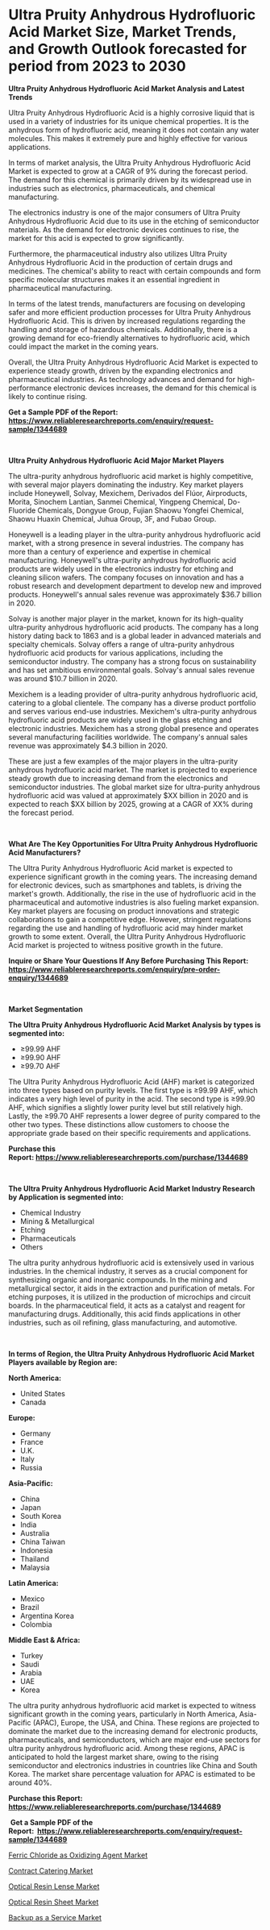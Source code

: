 <p><h1>Ultra Pruity Anhydrous Hydrofluoric Acid Market Size, Market Trends, and Growth Outlook forecasted for period from 2023 to 2030</h1></p><p><strong>Ultra Pruity Anhydrous Hydrofluoric Acid Market Analysis and Latest Trends</strong></p>
<p><p>Ultra Pruity Anhydrous Hydrofluoric Acid is a highly corrosive liquid that is used in a variety of industries for its unique chemical properties. It is the anhydrous form of hydrofluoric acid, meaning it does not contain any water molecules. This makes it extremely pure and highly effective for various applications.</p><p>In terms of market analysis, the Ultra Pruity Anhydrous Hydrofluoric Acid Market is expected to grow at a CAGR of 9% during the forecast period. The demand for this chemical is primarily driven by its widespread use in industries such as electronics, pharmaceuticals, and chemical manufacturing.</p><p>The electronics industry is one of the major consumers of Ultra Pruity Anhydrous Hydrofluoric Acid due to its use in the etching of semiconductor materials. As the demand for electronic devices continues to rise, the market for this acid is expected to grow significantly.</p><p>Furthermore, the pharmaceutical industry also utilizes Ultra Pruity Anhydrous Hydrofluoric Acid in the production of certain drugs and medicines. The chemical's ability to react with certain compounds and form specific molecular structures makes it an essential ingredient in pharmaceutical manufacturing.</p><p>In terms of the latest trends, manufacturers are focusing on developing safer and more efficient production processes for Ultra Pruity Anhydrous Hydrofluoric Acid. This is driven by increased regulations regarding the handling and storage of hazardous chemicals. Additionally, there is a growing demand for eco-friendly alternatives to hydrofluoric acid, which could impact the market in the coming years.</p><p>Overall, the Ultra Pruity Anhydrous Hydrofluoric Acid Market is expected to experience steady growth, driven by the expanding electronics and pharmaceutical industries. As technology advances and demand for high-performance electronic devices increases, the demand for this chemical is likely to continue rising.</p></p>
<p><strong>Get a Sample PDF of the Report:&nbsp; <a href="https://www.reliableresearchreports.com/enquiry/request-sample/1344689">https://www.reliableresearchreports.com/enquiry/request-sample/1344689</a></strong></p>
<p>&nbsp;</p>
<p><strong>Ultra Pruity Anhydrous Hydrofluoric Acid Major Market Players</strong></p>
<p><p>The ultra-purity anhydrous hydrofluoric acid market is highly competitive, with several major players dominating the industry. Key market players include Honeywell, Solvay, Mexichem, Derivados del Flúor, Airproducts, Morita, Sinochem Lantian, Sanmei Chemical, Yingpeng Chemical, Do-Fluoride Chemicals, Dongyue Group, Fujian Shaowu Yongfei Chemical, Shaowu Huaxin Chemical, Juhua Group, 3F, and Fubao Group.</p><p>Honeywell is a leading player in the ultra-purity anhydrous hydrofluoric acid market, with a strong presence in several industries. The company has more than a century of experience and expertise in chemical manufacturing. Honeywell's ultra-purity anhydrous hydrofluoric acid products are widely used in the electronics industry for etching and cleaning silicon wafers. The company focuses on innovation and has a robust research and development department to develop new and improved products. Honeywell's annual sales revenue was approximately $36.7 billion in 2020.</p><p>Solvay is another major player in the market, known for its high-quality ultra-purity anhydrous hydrofluoric acid products. The company has a long history dating back to 1863 and is a global leader in advanced materials and specialty chemicals. Solvay offers a range of ultra-purity anhydrous hydrofluoric acid products for various applications, including the semiconductor industry. The company has a strong focus on sustainability and has set ambitious environmental goals. Solvay's annual sales revenue was around $10.7 billion in 2020.</p><p>Mexichem is a leading provider of ultra-purity anhydrous hydrofluoric acid, catering to a global clientele. The company has a diverse product portfolio and serves various end-use industries. Mexichem's ultra-purity anhydrous hydrofluoric acid products are widely used in the glass etching and electronic industries. Mexichem has a strong global presence and operates several manufacturing facilities worldwide. The company's annual sales revenue was approximately $4.3 billion in 2020.</p><p>These are just a few examples of the major players in the ultra-purity anhydrous hydrofluoric acid market. The market is projected to experience steady growth due to increasing demand from the electronics and semiconductor industries. The global market size for ultra-purity anhydrous hydrofluoric acid was valued at approximately $XX billion in 2020 and is expected to reach $XX billion by 2025, growing at a CAGR of XX% during the forecast period.</p></p>
<p>&nbsp;</p>
<p><strong>What Are The Key Opportunities For Ultra Pruity Anhydrous Hydrofluoric Acid Manufacturers?</strong></p>
<p><p>The Ultra Purity Anhydrous Hydrofluoric Acid market is expected to experience significant growth in the coming years. The increasing demand for electronic devices, such as smartphones and tablets, is driving the market's growth. Additionally, the rise in the use of hydrofluoric acid in the pharmaceutical and automotive industries is also fueling market expansion. Key market players are focusing on product innovations and strategic collaborations to gain a competitive edge. However, stringent regulations regarding the use and handling of hydrofluoric acid may hinder market growth to some extent. Overall, the Ultra Purity Anhydrous Hydrofluoric Acid market is projected to witness positive growth in the future.</p></p>
<p><strong>Inquire or Share Your Questions If Any Before Purchasing This Report: <a href="https://www.reliableresearchreports.com/enquiry/pre-order-enquiry/1344689">https://www.reliableresearchreports.com/enquiry/pre-order-enquiry/1344689</a></strong></p>
<p>&nbsp;</p>
<p><strong>Market Segmentation</strong></p>
<p><strong>The Ultra Pruity Anhydrous Hydrofluoric Acid Market Analysis by types is segmented into:</strong></p>
<p><ul><li>≥99.99 AHF</li><li>≥99.90 AHF</li><li>≥99.70 AHF</li></ul></p>
<p><p>The Ultra Purity Anhydrous Hydrofluoric Acid (AHF) market is categorized into three types based on purity levels. The first type is ≥99.99 AHF, which indicates a very high level of purity in the acid. The second type is ≥99.90 AHF, which signifies a slightly lower purity level but still relatively high. Lastly, the ≥99.70 AHF represents a lower degree of purity compared to the other two types. These distinctions allow customers to choose the appropriate grade based on their specific requirements and applications.</p></p>
<p><strong>Purchase this Report:&nbsp;<a href="https://www.reliableresearchreports.com/purchase/1344689">https://www.reliableresearchreports.com/purchase/1344689</a></strong></p>
<p>&nbsp;</p>
<p><strong>The Ultra Pruity Anhydrous Hydrofluoric Acid Market Industry Research by Application is segmented into:</strong></p>
<p><ul><li>Chemical Industry</li><li>Mining & Metallurgical</li><li>Etching</li><li>Pharmaceuticals</li><li>Others</li></ul></p>
<p><p>The ultra purity anhydrous hydrofluoric acid is extensively used in various industries. In the chemical industry, it serves as a crucial component for synthesizing organic and inorganic compounds. In the mining and metallurgical sector, it aids in the extraction and purification of metals. For etching purposes, it is utilized in the production of microchips and circuit boards. In the pharmaceutical field, it acts as a catalyst and reagent for manufacturing drugs. Additionally, this acid finds applications in other industries, such as oil refining, glass manufacturing, and automotive.</p></p>
<p>&nbsp;</p>
<p><strong>In terms of Region, the Ultra Pruity Anhydrous Hydrofluoric Acid Market Players available by Region are:</strong></p>
<p>
    <p> <strong> North America: </strong>
        <ul>
            <li>United States</li>
            <li>Canada</li>
        </ul>
        </p> 
    <p> <strong> Europe: </strong>
        <ul>
            <li>Germany</li>
            <li>France</li>
            <li>U.K.</li>
            <li>Italy</li>
            <li>Russia</li>
        </ul>
        </p> 
    <p> <strong> Asia-Pacific: </strong>
        <ul>
            <li>China</li>
            <li>Japan</li>
            <li>South Korea</li>
            <li>India</li>
            <li>Australia</li>
            <li>China Taiwan</li>
            <li>Indonesia</li>
            <li>Thailand</li>
            <li>Malaysia</li>
        </ul>
        </p> 
    <p> <strong> Latin America: </strong>
        <ul>
            <li>Mexico</li>
            <li>Brazil</li>
            <li>Argentina Korea</li>
            <li>Colombia</li>
        </ul>
        </p> 
    <p> <strong> Middle East & Africa: </strong>
        <ul>
            <li>Turkey</li>
            <li>Saudi</li>
            <li>Arabia</li>
            <li>UAE</li>
            <li>Korea</li>
        </ul>
    </p>
    </p>
<p><p>The ultra purity anhydrous hydrofluoric acid market is expected to witness significant growth in the coming years, particularly in North America, Asia-Pacific (APAC), Europe, the USA, and China. These regions are projected to dominate the market due to the increasing demand for electronic products, pharmaceuticals, and semiconductors, which are major end-use sectors for ultra purity anhydrous hydrofluoric acid. Among these regions, APAC is anticipated to hold the largest market share, owing to the rising semiconductor and electronics industries in countries like China and South Korea. The market share percentage valuation for APAC is estimated to be around 40%.</p></p>
<p><strong>Purchase this Report: <a href="https://www.reliableresearchreports.com/purchase/1344689">https://www.reliableresearchreports.com/purchase/1344689</a></strong></p>
<p>&nbsp;<strong>Get a Sample PDF of the Report:&nbsp;&nbsp;<a href="https://www.reliableresearchreports.com/enquiry/request-sample/1344689">https://www.reliableresearchreports.com/enquiry/request-sample/1344689</a></strong></p>
<p><strong></strong></p>
<p><p><a href="https://www.linkedin.com/pulse/decoding-ferric-chloride-oxidizing-agent-market-deep-dive-latest/">Ferric Chloride as Oxidizing Agent Market</a></p><p><a href="https://medium.com/@aureliarice2023/contract-catering-market-opportunities-and-strategies-forecast-for-period-from-2023-2030-ac310f933b9e">Contract Catering Market</a></p><p><a href="https://www.linkedin.com/pulse/optical-resin-lense-market-size-share-amp-trends-analysis-report/">Optical Resin Lense Market</a></p><p><a href="https://www.linkedin.com/pulse/optical-resin-sheet-market-insights-players-forecast-till-2030/">Optical Resin Sheet Market</a></p><p><a href="https://medium.com/@claudekunze/backup-as-a-service-market-current-market-share-cagr-growth-projection-and-forecast-till-2030-fe7e8ae3d1ef">Backup as a Service Market</a></p></p>